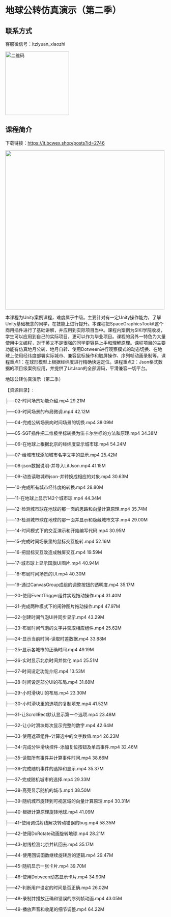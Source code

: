 # 地球公转仿真演示（第二季）

## 联系方式

客服微信号：itziyuan_xiaozhi

<img src="https://ziyuanyun.oss-cn-guangzhou.aliyuncs.com/common/20240614073449/666b82192834a.jpg" width="200" height="200" alt="二维码">

## 课程简介

下载链接：https://it.bcwex.shop/posts?id=2746

<img src="https://ziyuanyun.oss-cn-guangzhou.aliyuncs.com/yun/20240515184255/664491af310c5.jpg" width="500" alt="">

  本课程为Unity案例课程，难度属于中级。主要针对有一定Unity操作能力，了解Unity基础概念的同学，在技能上进行提升。本课程把SpaceGraphicsTookit这个商用插件进行了基础讲解，并应用到实际项目当中。课程内案例为SIKI学院收发，学生可以应用到自己的实际项目，更可以作为毕业项目。课程的另外一特色为大量使用中文编程，对于英文不是很强的同学更容易上手和理解原理。课程项目的主要功能有仿真地月公转、地月自转、使用Dotween进行观察模式的动态切换、在地球上使用经纬度部署实际城市、兼容鼠标操作和触屏操作、序列帧动画录制等。课程重点1：在球形模型上根据经纬度进行精确快速定位。课程重点2：Json格式数据的项目级案例应用，并提供了LitJson的全部源码，平滑兼容一切平台。

 地球公转仿真演示（第二季）



 【资源目录】:

 ├──02-时间场景功能介绍.mp4 29.21M

 ├──03-时间场景的布局微调.mp4 42.12M

 ├──04-完成公转场景向时间场景的切换.mp4 38.09M

 ├──05-SGT插件把二维极坐标转换为笛卡尔坐标的方法和原理.mp4 34.38M

 ├──06-在地球上根据北京的经纬度显示城市球.mp4 54.24M

 ├──07-给城市球添加城市名字文字的显示.mp4 25.42M

 ├──08-json数据说明-并导入LitJson.mp4 41.15M

 ├──09-动态读取城市json-并转换成相应的对象.mp4 30.63M

 ├──10-完成所有城市经纬度的转换.mp4 28.80M

 ├──11-在地球上显示142个城市球.mp4 44.34M

 ├──12-检测城市球在地球的那一面的思路和向量计算原理.mp4 35.74M

 ├──13-检测城市球在地球的那一面并显示和隐藏城市文字.mp4 29.00M

 ├──14-时间模式下的交互演示和开始编写代码.mp4 30.95M

 ├──15-完成时间场景里的鼠标交互旋转.mp4 52.16M

 ├──16-把鼠标交互改造成触屏交互.mp4 19.59M

 ├──17-城市球上显示国旗UI图片.mp4 40.94M

 ├──18-布局时间场景的UI.mp4 40.30M

 ├──19-通过CanvasGroup成组的调整按钮的透明度.mp4 35.17M

 ├──20-使用EventTrigger组件实现拖动操作.mp4 31.40M

 ├──21-完成两种模式下的闹钟图片拖动操作.mp4 47.97M

 ├──22-创建时间气泡UI并同步显示.mp4 43.29M

 ├──23-布局时间气泡的文字并获取相应组件.mp4 25.62M

 ├──24-显示当前时间-读取时差数据.mp4 33.88M

 ├──25-显示各城市的正确时间.mp4 49.19M

 ├──26-实时显示北京时间并优化.mp4 25.51M

 ├──27-时间设定功能介绍.mp4 13.53M

 ├──28-时间设定部分UI的布局.mp4 31.68M

 ├──29-小时滑块UI的布局.mp4 23.30M

 ├──30-小时滑块里的选项的复制填充.mp4 41.52M

 ├──31-让ScrollRect默认显示第一个选项.mp4 23.48M

 ├──32-让小时滑块每次显示完整的数字.mp4 42.64M

 ├──33-使用遮罩组件-计算选中的文字数值.mp4 26.23M

 ├──34-完成分钟滑块控件-添加复位按钮及单击事件.mp4 32.46M

 ├──35-读取所有事件并计算事件时间.mp4 38.66M

 ├──36-完成随机事件的选择和显示.mp4 35.37M

 ├──37-完成随机城市的选择.mp4 29.33M

 ├──38-高亮显示随机的城市.mp4 38.50M

 ├──39-随机城市旋转到可视区域的向量计算原理.mp4 30.31M

 ├──40-根据计算原理旋转地球.mp4 41.09M

 ├──41-使用调试射线解决转动错误的bug.mp4 58.35M

 ├──42-使用DoRotate动画旋转地球.mp4 28.21M

 ├──43-射线检测北京并转回去.mp4 35.17M

 ├──44-使用回调函数继续旋转后的逻辑.mp4 29.47M

 ├──45-随机显示一张卡片.mp4 39.70M

 ├──46-使用Dotween动态显示卡片.mp4 34.90M

 ├──47-判断用户设定的时间是否正确.mp4 26.02M

 ├──48-录制并播放正确和错误的序列帧动画.mp4 43.05M

 └──49-播放声音和收尾的细节调整.mp4 64.22M

  
